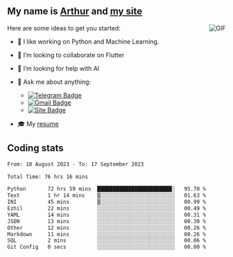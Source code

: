 
## My name is [Arthur](https://www.linkedin.com/in/arthur-novais-201420/) and [my site](https://arthurcn96.github.io/)

<!--
**Arthurcn96/Arthurcn96** is a ✨ _special_ ✨ repository because its `README.md` (this file) appears on your GitHub profile.
-->
<img align="right"  max-width="440" max-height="240" alt="GIF" src="https://raw.githubusercontent.com/Arthurcn96/Arthurcn96/master/helloThere.gif" />

Here are some ideas to get you started:

- 🤖 I like working on Python and Machine Learning.
- 👯 I’m looking to collaborate on Flutter
- 🤔 I’m looking for help with AI
- 💬 Ask me about anything:
    - [![Telegram Badge](https://img.shields.io/badge/-@Arthurcn9-0088cc?style=for-the-badge&logo=Telegram&logoColor=white)](https://t.me/Arthurcn9)
    - [![Gmail Badge](https://img.shields.io/badge/-@Arthurcn9-red?style=for-the-badge&logo=Gmail&logoColor=white)](mailto:Arthurcn96@gmail.com)
    - [![Site Badge](https://img.shields.io/badge/arthurcn96.github.io-informational?style=for-the-badge&logo=internetexplorer)](https://arthurcn96.github.io/)

- 🎓 My [resume](https://github.com/Arthurcn96/resume/blob/master/Resume_PT-BR.pdf)


## Coding stats
<!--START_SECTION:waka-->

```txt
From: 18 August 2023 - To: 17 September 2023

Total Time: 76 hrs 16 mins

Python       72 hrs 59 mins  ████████████████████████░   95.70 %
Text         1 hr 14 mins    ▒░░░░░░░░░░░░░░░░░░░░░░░░   01.63 %
INI          45 mins         ▒░░░░░░░░░░░░░░░░░░░░░░░░   00.99 %
Ezhil        22 mins         ░░░░░░░░░░░░░░░░░░░░░░░░░   00.49 %
YAML         14 mins         ░░░░░░░░░░░░░░░░░░░░░░░░░   00.31 %
JSON         13 mins         ░░░░░░░░░░░░░░░░░░░░░░░░░   00.30 %
Other        12 mins         ░░░░░░░░░░░░░░░░░░░░░░░░░   00.26 %
Markdown     11 mins         ░░░░░░░░░░░░░░░░░░░░░░░░░   00.26 %
SQL          2 mins          ░░░░░░░░░░░░░░░░░░░░░░░░░   00.06 %
Git Config   0 secs          ░░░░░░░░░░░░░░░░░░░░░░░░░   00.00 %
```

<!--END_SECTION:waka-->
